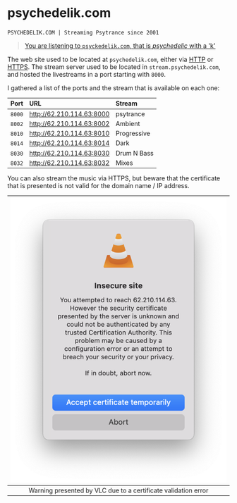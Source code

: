 # psychedelik.com

	PSYCHEDELIK.COM | Streaming Psytrance since 2001

> [You are listening to `psyckedelik.com`, that is _psychedelic_ with a 'k'](psychedelik.mp3)

The web site used to be located at `psychedelik.com`, either via
[HTTP][http-website] or [HTTPS][https-website].
The stream server used to be located in `stream.psychedelik.com`, and hosted
the livestreams in a port starting with `8000`.

[http-website]: http://psychedelik.com/
[https-website]: https://psychedelik.com/

I gathered a list of the ports and the stream that is available on each one:

| Port   | URL                       | Stream      |
|:------:|:--------------------------|:------------|
| `8000` | http://62.210.114.63:8000 | psytrance
| `8002` | http://62.210.114.63:8002 | Ambient
| `8010` | http://62.210.114.63:8010 | Progressive
| `8014` | http://62.210.114.63:8014 | Dark
| `8030` | http://62.210.114.63:8030 | Drum N Bass
| `8032` | http://62.210.114.63:8032 | Mixes

You can also stream the music via HTTPS, but beware that the certificate
that is presented is not valid for the domain name / IP address.

| ![](img/vlc-https-warning.png) |
|:------------------------------:|
| Warning presented by VLC due to a certificate validation error
